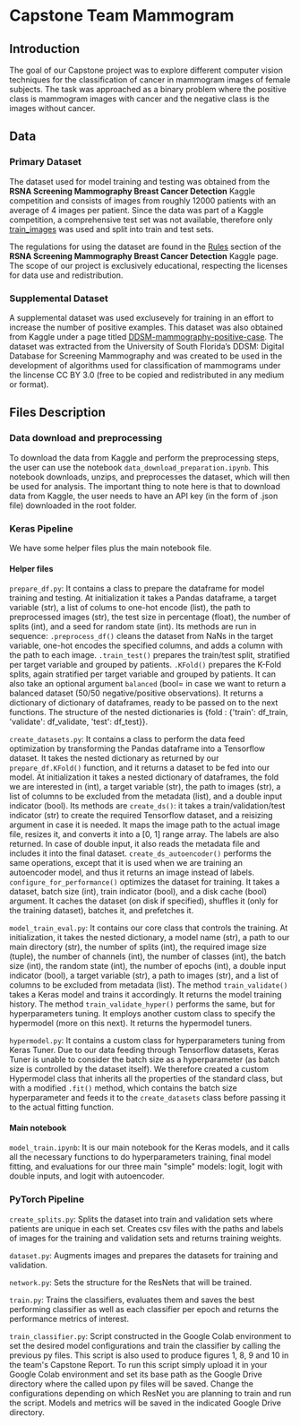 # Capstone Team Mammogram

## Introduction

The goal of our Capstone project was to explore different computer vision techniques for the classification of cancer in mammogram images of female subjects. The task was approached as a binary problem where the positive class is mammogram images with cancer and the negative class is the images without cancer. 

## Data

### Primary Dataset

The dataset used for model training and testing was obtained from the **RSNA Screening Mammography Breast Cancer Detection** Kaggle competition and consists of images from roughly 12000 patients with an average of 4 images per patient. Since the data was part of a Kaggle competition, a comprehensive test set was not available, therefore only [train_images](https://www.kaggle.com/competitions/rsna-breast-cancer-detection/data?select=train_images) was used and split into train and test sets.

The regulations for using the dataset are found in the [Rules](https://www.kaggle.com/competitions/rsna-breast-cancer-detection/rules) section of the **RSNA Screening Mammography Breast Cancer Detection** Kaggle page. The scope of our project is exclusively educational, respecting the licenses for data use and redistribution.

### Supplemental Dataset

A supplemental dataset was used exclusevely for training in an effort to increase the number of positive examples. This dataset was also obtained from Kaggle under a page titled [DDSM-mammography-positive-case](https://www.kaggle.com/datasets/pourchot/ddsm-mammography-positive-case). The dataset was extracted from the University of South Florida’s DDSM: Digital Database for Screening Mammography and was created to be used in the development of algorithms used for classification of mammograms under the lincense CC BY 3.0 (free to be copied and redistributed in any medium or format).

## Files Description

### Data download and preprocessing

To download the data from Kaggle and perform the preprocessing steps, the user can use the notebook `data_download_preparation.ipynb`. This notebook downloads, unzips, and preprocesses the dataset, which will then be used for analysis. The important thing to note here is that to download data from Kaggle, the user needs to have an API key (in the form of .json file) downloaded in the root folder. 

### Keras Pipeline

We have some helper files plus the main notebook file. 

#### Helper files

`prepare_df.py`: It contains a class to prepare the dataframe for model training and testing. At initialization it takes a Pandas dataframe, a target variable (str), a list of colums to one-hot encode (list), the path to preprocessed images (str), the test size in percentage (float), the number of splits (int), and a seed for random state (int). Its methods are run in sequence: `.preprocess_df()` cleans the dataset from NaNs in the target variable, one-hot encodes the specified columns, and adds a column with the path to each image. `.train_test()` prepares the train/test split, stratified per target variable and grouped by patients. `.KFold()` prepares the K-Fold splits, again stratified per target variable and grouped by patients. It can also take an optional argument `balanced` (bool= in case we want to return a balanced dataset (50/50 negative/positive observations). It returns a dictionary of dictionary of dataframes, ready to be passed on to the next functions. The structure of the nested dictionaries is {fold : {'train': df_train, 'validate': df_validate, 'test': df_test}}.

`create_datasets.py`: It contains a class to perform the data feed optimization by transforming the Pandas dataframe into a Tensorflow dataset. It takes the nested dictionary as returned by our `prepare_df.KFold()` function, and it returns a dataset to be fed into our model. At initialization it takes a nested dictionary of dataframes, the fold we are interested in (int), a target variable (str), the path to images (str), a list of columns to be excluded from the metadata (list), and a double input indicator (bool). Its methods are `create_ds()`: it takes a train/validation/test indicator (str) to create the required Tensorflow dataset, and a reisizing argument in case it is needed. It maps the image path to the actual image file, resizes it, and converts it into a [0, 1] range array. The labels are also returned. In case of double input, it also reads the metadata file and includes it into the final dataset. `create_ds_autoencoder()` performs the same operations, except that it is used when we are training an autoencoder model, and thus it returns an image instead of labels. `configure_for_performance()` optimizes the dataset for training. It takes a dataset, batch size (int), train indicator (bool), and a disk cache (bool) argument. It caches the dataset (on disk if specified), shuffles it (only for the training dataset), batches it, and prefetches it.

`model_train_eval.py`: It contains our core class that controls the training. At initialization, it takes the nested dictionary, a model name (str), a path to our main directory (str), the number of splits (int), the required image size (tuple), the number of channels (int), the number of classes (int), the batch size (int), the random state (int), the number of epochs (int), a double input indicator (bool), a target variable (str), a path to images (str), and a list of columns to be excluded from metadata (list). The method `train_validate()` takes a Keras model and trains it accordingly. It returns the model training history. The method `train_validate_hyper()` performs the same, but for hyperparameters tuning. It employs another custom class to specify the hypermodel (more on this next). It returns the hypermodel tuners. 

`hypermodel.py`: It contains a custom class for hyperparameters tuning from Keras Tuner. Due to our data feeding through Tensorflow datasets, Keras Tuner is unable to consider the batch size as a hyperparameter (as batch size is controlled by the dataset itself). We therefore created a custom Hypermodel class that inherits all the properties of the standard class, but with a modified `.fit()` method, which contains the batch size hyperparameter and feeds it to the `create_datasets` class before passing it to the actual fitting function.

#### Main notebook

`model_train.ipynb`: It is our main notebook for the Keras models, and it calls all the necessary functions to do hyperparameters training, final model fitting, and evaluations for our three main "simple" models: logit, logit with double inputs, and logit with autoencoder. 

### PyTorch Pipeline

`create_splits.py`: Splits the dataset into train and validation sets where patients are unique in each set. Creates csv files with the paths and labels of images for the training and validation sets and returns training weights.

`dataset.py`: Augments images and prepares the datasets for training and validation.

`network.py`: Sets the structure for the ResNets that will be trained. 

`train.py`: Trains the classifiers, evaluates them and saves the best performing classifier as well as each classifier per epoch and returns the performance metrics of interest. 

`train_classifier.py`: Script constructed in the Google Colab environment to set the desired model configurations and train the classifier by calling the previous py files. This script is also used to produce figures 1, 8, 9 and 10 in the team's Capstone Report. To run this script simply upload it in your Google Colab environment and set its base path as the Google Drive directory where the called upon py files will be saved. Change the configurations depending on which ResNet you are planning to train and run the script. Models and metrics will be saved in the indicated Google Drive directory. 
